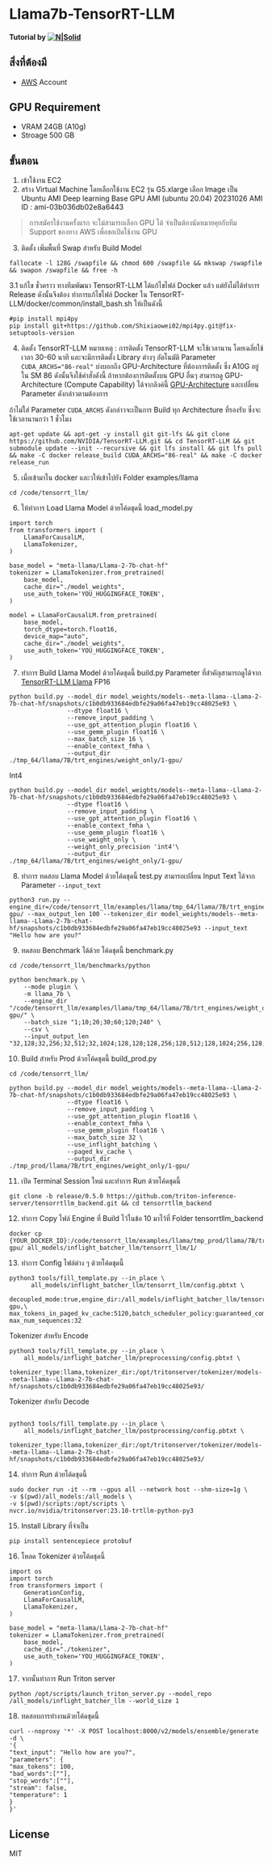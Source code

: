 # Llama7b-TensorRT-LLM

#### Tutorial by [![N|Solid](https://vultureprime-research-center.s3.ap-southeast-1.amazonaws.com/vulturePrimeLogo.png)](https://vultureprime.com)

## สิ่งที่ต้องมี
- [AWS](https://aws.amazon.com/) Account 

## GPU Requirement 
- VRAM 24GB (A10g)
- Stroage 500 GB

## ขั้นตอน 
1. เข้าใช้งาน EC2 
2. สร้าง Virtual Machine โดยเลือกใช้งาน EC2 รุ่น G5.xlarge เลือก Image เป็น Ubuntu AMI Deep learning Base GPU AMI (ubuntu 20.04) 20231026 AMI ID : ami-03b036db02e8a6443
> การสมัครใช้งานครั้งแรก จะไม่สามารถเลือก GPU ได้ จำเป็นต้องนัดหมายคุยกับทีม Support ของทาง AWS เพื่อขอเปิดใช้งาน GPU

3. ติดตั้ง เพิ่มพื้นที่ Swap สำหรับ Build Model  
```
fallocate -l 128G /swapfile && chmod 600 /swapfile && mkswap /swapfile && swapon /swapfile && free -h
```

3.1 แก้ไข ชั่วคราว ทางทีมพัฒนา TensorRT-LLM ได้แก้ไขไฟล์ Docker แล้ว แต่ยังไม่ได้ทำการ Release ดังนั้นจึงต้อง
ทำการแก้ไขไฟล์ Docker ใน TensorRT-LLM/docker/common/install_bash.sh 
ให้เป็นดังนี้
```
#pip install mpi4py
pip install git+https://github.com/Shixiaowei02/mpi4py.git@fix-setuptools-version
```

4. ติดตั้ง TensorRT-LLM 
หมายเหตุ : การติดตั้ง TensorRT-LLM จะใช้เวลานาน โดยเฉลี่ยใช้เวลา 30-60 นาที และจะมีการติดตั้ง Library ต่างๆ อัตโนมัติ 
Parameter  ``` CUDA_ARCHS="86-real" ```  บ่งบอกถึง GPU-Architecture ที่ต้องการติดตั้ง ซึ่ง A10G อยู่ใน SM 86 ดังนั้นจึงใช้คำสั่งดังนี้ 
ถ้าหากต้องการติดตั้งบน GPU อื่นๆ สามารถดู GPU-Architecture (Compute Capability) ได้จากลิงค์นี้ [GPU-Architecture](https://developer.nvidia.com/cuda-gpus) และเปลี่ยน Parameter ดังกล่าวตามต้องการ

ถ้าไม่ใส่ Parameter ``` CUDA_ARCHS ``` ดังกล่าวจะเป็นการ Build ทุก Architecture ที่รองรับ ซึ่งจะใช้เวลานานกว่า 1 ชั่วโมง

```
apt-get update && apt-get -y install git git-lfs && git clone https://github.com/NVIDIA/TensorRT-LLM.git && cd TensorRT-LLM && git submodule update --init --recursive && git lfs install && git lfs pull && make -C docker release_build CUDA_ARCHS="86-real" && make -C docker release_run
```

5. เมื่อเข้ามาใน docker และวให้เข้าไปยัง Folder examples/llama
```
cd /code/tensorrt_llm/
```
6. ให้ทำการ Load Llama Model ด้วยโค้ดชุดนี้ load_model.py
```
import torch
from transformers import (
    LlamaForCausalLM,
    LlamaTokenizer,
)

base_model = "meta-llama/Llama-2-7b-chat-hf"
tokenizer = LlamaTokenizer.from_pretrained(
    base_model,
    cache_dir="./model_weights",
    use_auth_token='YOU_HUGGINGFACE_TOKEN',
)

model = LlamaForCausalLM.from_pretrained(
    base_model,
    torch_dtype=torch.float16,
    device_map="auto",
    cache_dir="./model_weights",
    use_auth_token='YOU_HUGGINGFACE_TOKEN',
)
```

7. ทำการ Build Llama Model ด้วยโค้ดชุดนี้ build.py
Parameter ที่สำคัญสามารถดูได้จาก [TensorRT-LLM Llama](https://github.com/NVIDIA/TensorRT-LLM/tree/release/0.5.0/examples/llama)
FP16 
```
python build.py --model_dir model_weights/models--meta-llama--Llama-2-7b-chat-hf/snapshots/c1b0db933684edbfe29a06fa47eb19cc48025e93 \
                --dtype float16 \
                --remove_input_padding \
                --use_gpt_attention_plugin float16 \
                --use_gemm_plugin float16 \
                --max_batch_size 16 \
                --enable_context_fmha \
                --output_dir ./tmp_64/llama/7B/trt_engines/weight_only/1-gpu/
```
Int4

```
python build.py --model_dir model_weights/models--meta-llama--Llama-2-7b-chat-hf/snapshots/c1b0db933684edbfe29a06fa47eb19cc48025e93 \
                --dtype float16 \
                --remove_input_padding \
                --use_gpt_attention_plugin float16 \
                --enable_context_fmha \
                --use_gemm_plugin float16 \
                --use_weight_only \
                --weight_only_precision 'int4'\
                --output_dir ./tmp_64/llama/7B/trt_engines/weight_only/1-gpu/
```

8. ทำการ ทดสอบ Llama Model ด้วยโค้ดชุดนี้ test.py
สามารถเปลี่ยน Input Text ได้จาก Parameter ```--input_text```
```
python3 run.py --engine_dir=/code/tensorrt_llm/examples/llama/tmp_64/llama/7B/trt_engines/weight_only/1-gpu/ --max_output_len 100 --tokenizer_dir model_weights/models--meta-llama--Llama-2-7b-chat-hf/snapshots/c1b0db933684edbfe29a06fa47eb19cc48025e93 --input_text "Hello how are you?"
```

9. ทดสอบ Benchmark ได้ด้วย โค้ดชุดนี้ benchmark.py

```
cd /code/tensorrt_llm/benchmarks/python
```

```
python benchmark.py \
    --mode plugin \
    -m llama_7b \
    --engine_dir "/code/tensorrt_llm/examples/llama/tmp_64/llama/7B/trt_engines/weight_only/1-gpu/" \
    --batch_size "1;10;20;30;60;120;240" \
    --csv \
    --input_output_len "32,128;32,256;32,512;32,1024;128,128;128,256;128,512;128,1024;256,128;256,256;256,512;256,1024;512,128;512,256;512,512;512,1024;1024,128;1024,256;1024,512;1024,1024"
```

10. Build สำหรับ Prod ด้วยโค้ดชุดนี้ build_prod.py
```
cd /code/tensorrt_llm/
```

```
python build.py --model_dir model_weights/models--meta-llama--Llama-2-7b-chat-hf/snapshots/c1b0db933684edbfe29a06fa47eb19cc48025e93 \
                --dtype float16 \
                --remove_input_padding \
                --use_gpt_attention_plugin float16 \
                --enable_context_fmha \
                --use_gemm_plugin float16 \
                --max_batch_size 32 \
                --use_inflight_batching \
                --paged_kv_cache \
                --output_dir ./tmp_prod/llama/7B/trt_engines/weight_only/1-gpu/
```

11. เปิด Terminal Session ใหม่ และทำการ Run ด้วยโค้ดชุดนี้
```
git clone -b release/0.5.0 https://github.com/triton-inference-server/tensorrtllm_backend.git && cd tensorrtllm_backend
```

12. ทำการ Copy ไฟล์ Engine ที่ Build ไว้ในข้อ 10 มาไว้ที่ Folder tensorrtllm_backend
```
docker cp {YOUR_DOCKER_ID}:/code/tensorrt_llm/examples/llama/tmp_prod/llama/7B/trt_engines/weight_only/1-gpu/ all_models/inflight_batcher_llm/tensorrt_llm/1/
```

13. ทำการ Config ไฟล์ต่าง ๆ ด้วยโค้ดชุดนี้

```
python3 tools/fill_template.py --in_place \
      all_models/inflight_batcher_llm/tensorrt_llm/config.pbtxt \
      decoupled_mode:true,engine_dir:/all_models/inflight_batcher_llm/tensorrt_llm/1/1-gpu,\
max_tokens_in_paged_kv_cache:5120,batch_scheduler_policy:guaranteed_completion,kv_cache_free_gpu_mem_fraction:0.4,\
max_num_sequences:32
```

Tokenizer สำหรับ Encode
```
python3 tools/fill_template.py --in_place \
    all_models/inflight_batcher_llm/preprocessing/config.pbtxt \
    tokenizer_type:llama,tokenizer_dir:/opt/tritonserver/tokenizer/models--meta-llama--Llama-2-7b-chat-hf/snapshots/c1b0db933684edbfe29a06fa47eb19cc48025e93/
```

Tokenizer สำหรับ Decode
```
 
python3 tools/fill_template.py --in_place \
    all_models/inflight_batcher_llm/postprocessing/config.pbtxt \
    tokenizer_type:llama,tokenizer_dir:/opt/tritonserver/tokenizer/models--meta-llama--Llama-2-7b-chat-hf/snapshots/c1b0db933684edbfe29a06fa47eb19cc48025e93/
```

14. ทำการ Run ด้วยโค้ดชุดนี้
```
sudo docker run -it --rm --gpus all --network host --shm-size=1g \
-v $(pwd)/all_models:/all_models \
-v $(pwd)/scripts:/opt/scripts \
nvcr.io/nvidia/tritonserver:23.10-trtllm-python-py3
```

15. Install Library ที่จำเป็น
```
pip install sentencepiece protobuf
```

16. โหลด Tokenizer ด้วยโค้ดชุดนี้
```
import os
import torch
from transformers import (
    GenerationConfig,
    LlamaForCausalLM,
    LlamaTokenizer,
)

base_model = "meta-llama/Llama-2-7b-chat-hf"
tokenizer = LlamaTokenizer.from_pretrained(
    base_model,
    cache_dir="./tokenizer",
    use_auth_token='YOU_HUGGINGFACE_TOKEN',
)
```

17. จากนั้นทำการ Run Triton server

```
python /opt/scripts/launch_triton_server.py --model_repo /all_models/inflight_batcher_llm --world_size 1
```

18. ทดสอบการทำงานด้วยโค้ดชุดนี้
```
curl --noproxy '*' -X POST localhost:8000/v2/models/ensemble/generate -d \
'{
"text_input": "Hello how are you?",
"parameters": {
"max_tokens": 100,
"bad_words":[""],
"stop_words":[""],
"stream": false,
"temperature": 1
}
}'
```

## License 
MIT
